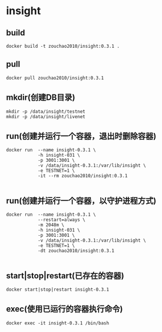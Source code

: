 # insight

## build
```shell
docker build -t zouchao2010/insight:0.3.1 .

```

## pull
```shell
docker pull zouchao2010/insight:0.3.1

```

## mkdir(创建DB目录)
```shell
mkdir -p /data/insight/testnet
mkdir -p /data/insight/livenet

```
  
## run(创建并运行一个容器，退出时删除容器)
```shell
docker run  --name insight-0.3.1 \
            -h insight-031 \
            -p 3001:3001 \
            -v /data/insight-0.3.1:/var/lib/insight \
            -e TESTNET=1 \
            -it --rm zouchao2010/insight:0.3.1
            
```

## run(创建并运行一个容器，以守护进程方式)
```shell
docker run  --name insight-0.3.1 \
            --restart=always \
            -m 2048m \
            -h insight-031 \
            -p 3001:3001 \
            -v /data/insight-0.3.1:/var/lib/insight \
            -e TESTNET=1 \
            -dt zouchao2010/insight:0.3.1
            
```

## start|stop|restart(已存在的容器)
```shell
docker start|stop|restart insight-0.3.1

```

## exec(使用已运行的容器执行命令)
```shell
docker exec -it insight-0.3.1 /bin/bash

```
